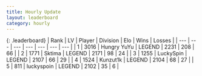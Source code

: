 ```yaml
---
title: Hourly Update
layout: leaderboard
category: hourly
---
```


{: .leaderboard}
| Rank | LV | Player | Division | Elo | Wins | Losses |
| --- | --- | --- | --- | --- | --- | --- |
| <span data-change="0">1</span> | 3016 | <span title="ID: 164871">Hungry YuYu</span> | LEGEND | <span data-change="0">2231</span> | <span data-change="0">208</span> | <span data-change="0">66</span> |
| <span data-change="0">2</span> | 1771 | <span title="ID: 353063">Sktima</span> | LEGEND | <span data-change="-2">2171</span> | <span data-change="2">98</span> | <span data-change="1">24</span> |
| <span data-change="1">3</span> | 1255 | <span title="ID: 498412">LuckySpin</span> | LEGEND | <span data-change="0">2107</span> | <span data-change="0">66</span> | <span data-change="0">29</span> |
| <span data-change="1">4</span> | 1524 | <span title="ID: 392407">Kunzut1k</span> | LEGEND | <span data-change="0">2104</span> | <span data-change="0">68</span> | <span data-change="0">27</span> |
| <span data-change="1">5</span> | 811 | <span title="ID: 512212">luckyspoin</span> | LEGEND | <span data-change="0">2102</span> | <span data-change="0">35</span> | <span data-change="0">6</span> |